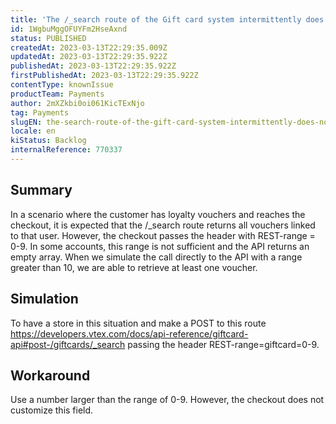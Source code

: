 ```yaml
---
title: 'The /_search route of the Gift card system intermittently does not return vouchers when the REST-range header is less than 10.'
id: 1WgbuMggOFUYFm2HseAxnd
status: PUBLISHED
createdAt: 2023-03-13T22:29:35.009Z
updatedAt: 2023-03-13T22:29:35.922Z
publishedAt: 2023-03-13T22:29:35.922Z
firstPublishedAt: 2023-03-13T22:29:35.922Z
contentType: knownIssue
productTeam: Payments
author: 2mXZkbi0oi061KicTExNjo
tag: Payments
slugEN: the-search-route-of-the-gift-card-system-intermittently-does-not-return-vouchers-when-the-restrange-header-is-less-than-10
locale: en
kiStatus: Backlog
internalReference: 770337
---
```


## Summary


In a scenario where the customer has loyalty vouchers and reaches the checkout, it is expected that the /_search route returns all vouchers linked to that user. However, the checkout passes the header with REST-range = 0-9. In some accounts, this range is not sufficient and the API returns an empty array. When we simulate the call directly to the API with a range greater than 10, we are able to retrieve at least one voucher.


##

## Simulation


To have a store in this situation and make a POST to this route https://developers.vtex.com/docs/api-reference/giftcard-api#post-/giftcards/_search passing the header REST-range=giftcard=0-9.


##

## Workaround


Use a number larger than the range of 0-9. However, the checkout does not customize this field.





